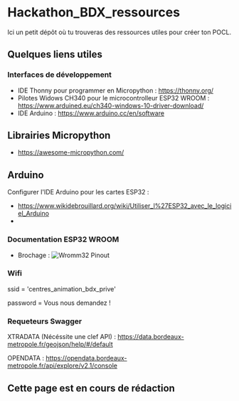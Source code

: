 # Hackathon_BDX_ressources
Ici un petit dépôt où tu trouveras des ressources utiles pour créer ton POCL.

## Quelques liens utiles
### Interfaces de développement
- IDE Thonny pour programmer en Micropython : https://thonny.org/
- Pilotes Widows CH340 pour le microcontrolleur ESP32 WROOM : https://www.arduined.eu/ch340-windows-10-driver-download/
- IDE Arduino : https://www.arduino.cc/en/software
## Librairies Micropython
- https://awesome-micropython.com/

## Arduino
Configurer l'IDE Arduino pour les cartes ESP32 :
- https://www.wikidebrouillard.org/wiki/Utiliser_l%27ESP32_avec_le_logiciel_Arduino
- 
### Documentation ESP32 WROOM
- Brochage :
![Wromm32 Pinout](https://mischianti.org/wp-content/uploads/2021/03/ESP32-DOIT-DEV-KIT-v1-pinout-mischianti-1536x752.jpg)

### Wifi

ssid = 'centres_animation_bdx_prive'

password = Vous nous demandez !

### Requeteurs Swagger

XTRADATA (Nécéssite une clef API) : https://data.bordeaux-metropole.fr/geojson/help/#/default

OPENDATA : https://opendata.bordeaux-metropole.fr/api/explore/v2.1/console

## Cette page est en cours de rédaction
